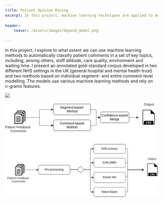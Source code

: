 ```yaml
---
title: Patient Opinion Mining
excerpt: In this project, machine learning techniques are applied to detect patient sentiment on different aspects of hospital care in the UK.

header:
    teaser: /assets/images/depend_model.png

---
```


In this project, I explore to what extent we can use machine learning methods to automatically classify patient 
comments in a set of key topics, including, among others, staff attitude, care quality, environment and 
waiting time. I present an annotated gold-standard corpus developed in two different NHS settings
in the UK (general hospital and mental health trust) and two methods based on individual segment- and entire
comment-level modelling. The models use various machine learning methods and rely on n-grams features.

[![](https://img.shields.io/badge/Github-View%20Source%20Code-green?logo=Github)](https://github.com/hkayesh/depend_clean)

![](/assets/images/depend_model.png)
